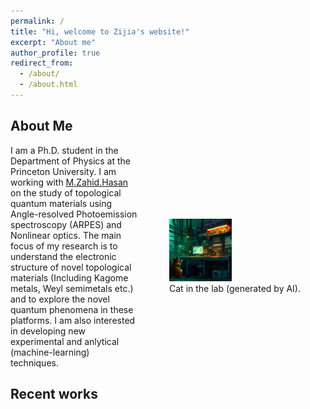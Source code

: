 ```yaml
---
permalink: /
title: "Hi, welcome to Zijia's website!"
excerpt: "About me"
author_profile: true
redirect_from: 
  - /about/
  - /about.html
---
```


## About Me

<div style="display: flex; align-items: center;">
    <div style="flex: 1; padding-right: 10px;">
        I am a Ph.D. student in the Department of Physics at the Princeton University. I am working with <a href="https://phy.princeton.edu/people/m-zahid-hasan">M.Zahid.Hasan</a> on the study of topological quantum materials using Angle-resolved Photoemission spectroscopy (ARPES) and Nonlinear optics. The main focus of my research is to understand the electronic structure of novel topological materials (Including Kagome metals, Weyl semimetals etc.) and to explore the novel quantum phenomena in these platforms. I am also interested in developing new experimental and anlytical (machine-learning) techniques.
    </div>
    <div>
        <figure>
           <img src="../images/cat_in_the_lab.jpg" alt="alt text" width="100" height="100">
            <figcaption>Cat in the lab (generated by AI).</figcaption>
        </figure>
    </div>
</div>



## Recent works








